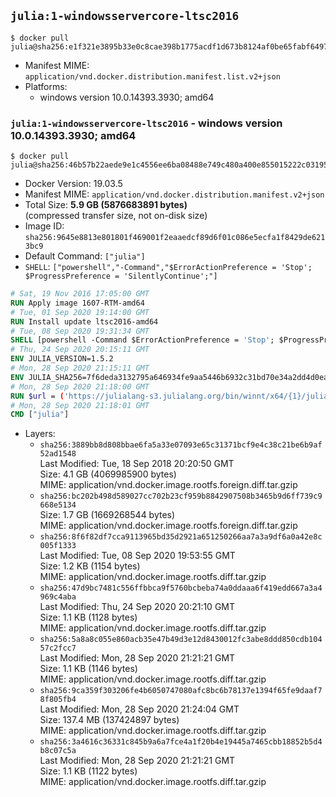 ## `julia:1-windowsservercore-ltsc2016`

```console
$ docker pull julia@sha256:e1f321e3895b33e0c8cae398b1775acdf1d673b8124af0be65fabf649795d1da
```

-	Manifest MIME: `application/vnd.docker.distribution.manifest.list.v2+json`
-	Platforms:
	-	windows version 10.0.14393.3930; amd64

### `julia:1-windowsservercore-ltsc2016` - windows version 10.0.14393.3930; amd64

```console
$ docker pull julia@sha256:46b57b22aede9e1c4556ee6ba08488e749c480a400e855015222c03195732702
```

-	Docker Version: 19.03.5
-	Manifest MIME: `application/vnd.docker.distribution.manifest.v2+json`
-	Total Size: **5.9 GB (5876683891 bytes)**  
	(compressed transfer size, not on-disk size)
-	Image ID: `sha256:9645e8813e801801f469001f2eaaedcf89d6f01c086e5ecfa1f8429de6213bc9`
-	Default Command: `["julia"]`
-	`SHELL`: `["powershell","-Command","$ErrorActionPreference = 'Stop'; $ProgressPreference = 'SilentlyContinue';"]`

```dockerfile
# Sat, 19 Nov 2016 17:05:00 GMT
RUN Apply image 1607-RTM-amd64
# Tue, 01 Sep 2020 19:14:00 GMT
RUN Install update ltsc2016-amd64
# Tue, 08 Sep 2020 19:31:34 GMT
SHELL [powershell -Command $ErrorActionPreference = 'Stop'; $ProgressPreference = 'SilentlyContinue';]
# Thu, 24 Sep 2020 20:15:11 GMT
ENV JULIA_VERSION=1.5.2
# Mon, 28 Sep 2020 21:15:11 GMT
ENV JULIA_SHA256=7f6deda3132795a646934fe9aa5446b6932c31bd70e34a2dd4d0ead5be915a2a
# Mon, 28 Sep 2020 21:18:00 GMT
RUN $url = ('https://julialang-s3.julialang.org/bin/winnt/x64/{1}/julia-{0}-win64.exe' -f $env:JULIA_VERSION, ($env:JULIA_VERSION.Split('.')[0..1] -Join '.')); 	Write-Host ('Downloading {0} ...' -f $url); 	[Net.ServicePointManager]::SecurityProtocol = [Net.SecurityProtocolType]::Tls12; 	Invoke-WebRequest -Uri $url -OutFile 'julia.exe'; 		Write-Host ('Verifying sha256 ({0}) ...' -f $env:JULIA_SHA256); 	if ((Get-FileHash julia.exe -Algorithm sha256).Hash -ne $env:JULIA_SHA256) { 		Write-Host 'FAILED!'; 		exit 1; 	}; 		Write-Host 'Installing ...'; 	Start-Process -Wait -NoNewWindow 		-FilePath '.\julia.exe' 		-ArgumentList @( 			'/SILENT', 			'/DIR=C:\julia' 		); 		Write-Host 'Updating PATH ...'; 	$env:PATH = 'C:\julia\bin;' + $env:PATH; 	[Environment]::SetEnvironmentVariable('PATH', $env:PATH, [EnvironmentVariableTarget]::Machine); 		Write-Host 'Verifying install ("julia --version") ...'; 	julia --version; 		Write-Host 'Removing ...'; 	Remove-Item julia.exe -Force; 		Write-Host 'Complete.'
# Mon, 28 Sep 2020 21:18:01 GMT
CMD ["julia"]
```

-	Layers:
	-	`sha256:3889bb8d808bbae6fa5a33e07093e65c31371bcf9e4c38c21be6b9af52ad1548`  
		Last Modified: Tue, 18 Sep 2018 20:20:50 GMT  
		Size: 4.1 GB (4069985900 bytes)  
		MIME: application/vnd.docker.image.rootfs.foreign.diff.tar.gzip
	-	`sha256:bc202b498d589027cc702b23cf959b8842907508b3465b9d6ff739c9668e5134`  
		Size: 1.7 GB (1669268544 bytes)  
		MIME: application/vnd.docker.image.rootfs.foreign.diff.tar.gzip
	-	`sha256:8f6f82df7cca9113965bd35d2921a651250266aa7a3a9df6a0a42e8c005f1333`  
		Last Modified: Tue, 08 Sep 2020 19:53:55 GMT  
		Size: 1.2 KB (1154 bytes)  
		MIME: application/vnd.docker.image.rootfs.diff.tar.gzip
	-	`sha256:47d9bc7481c556ffbbca9f5760bcbeba74a0ddaaa6f419edd667a3a4969c4aba`  
		Last Modified: Thu, 24 Sep 2020 20:21:10 GMT  
		Size: 1.1 KB (1128 bytes)  
		MIME: application/vnd.docker.image.rootfs.diff.tar.gzip
	-	`sha256:5a8a8c055e860acb35e47b49d3e12d8430012fc3abe8ddd850cdb10457c2fcc7`  
		Last Modified: Mon, 28 Sep 2020 21:21:21 GMT  
		Size: 1.1 KB (1146 bytes)  
		MIME: application/vnd.docker.image.rootfs.diff.tar.gzip
	-	`sha256:9ca359f303206fe4b6050747080afc8bc6b78137e1394f65fe9daaf78f805fb4`  
		Last Modified: Mon, 28 Sep 2020 21:24:04 GMT  
		Size: 137.4 MB (137424897 bytes)  
		MIME: application/vnd.docker.image.rootfs.diff.tar.gzip
	-	`sha256:3a4616c36331c845b9a6a7fce4a1f20b4e19445a7465cbb18852b5d4b8c07c5a`  
		Last Modified: Mon, 28 Sep 2020 21:21:21 GMT  
		Size: 1.1 KB (1122 bytes)  
		MIME: application/vnd.docker.image.rootfs.diff.tar.gzip
